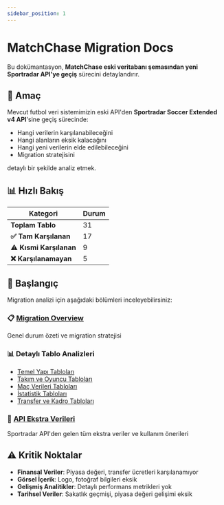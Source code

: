 ```yaml
---
sidebar_position: 1
---
```


# MatchChase Migration Docs

Bu dokümantasyon, **MatchChase eski veritabanı şemasından yeni Sportradar API'ye geçiş** sürecini detaylandırır.

## 🎯 Amaç

Mevcut futbol veri sistemimizin eski API'den **Sportradar Soccer Extended v4 API**'sine geçiş sürecinde:

- Hangi verilerin karşılanabileceğini
- Hangi alanların eksik kalacağını
- Hangi yeni verilerin elde edilebileceğini
- Migration stratejisini

detaylı bir şekilde analiz etmek.

## 📊 Hızlı Bakış

| Kategori | Durum |
|----------|-------|
| **Toplam Tablo** | 31 |
| **✅ Tam Karşılanan** | 17 |
| **⚠️ Kısmi Karşılanan** | 9 |
| **❌ Karşılanamayan** | 5 |

## 🚀 Başlangıç

Migration analizi için aşağıdaki bölümleri inceleyebilirsiniz:

### 📋 [Migration Overview](./migration-overview)
Genel durum özeti ve migration stratejisi

### 📊 Detaylı Tablo Analizleri
- [Temel Yapı Tabloları](./tables/basic-structure)
- [Takım ve Oyuncu Tabloları](./tables/teams-players)
- [Maç Verileri Tabloları](./tables/match-data)
- [İstatistik Tabloları](./tables/statistics)
- [Transfer ve Kadro Tabloları](./tables/transfers-squad)

### 🚀 [API Ekstra Verileri](./api-extras)
Sportradar API'den gelen tüm ekstra veriler ve kullanım önerileri

## ⚠️ Kritik Noktalar

- **Finansal Veriler**: Piyasa değeri, transfer ücretleri karşılanamıyor
- **Görsel İçerik**: Logo, fotoğraf bilgileri eksik
- **Gelişmiş Analitikler**: Detaylı performans metrikleri yok
- **Tarihsel Veriler**: Sakatlık geçmişi, piyasa değeri gelişimi eksik

